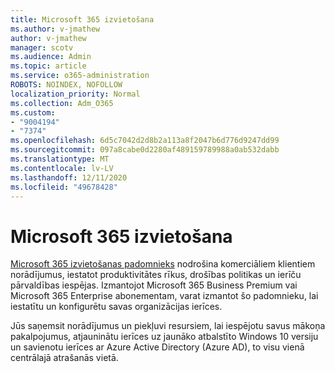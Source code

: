 ```yaml
---
title: Microsoft 365 izvietošana
ms.author: v-jmathew
author: v-jmathew
manager: scotv
ms.audience: Admin
ms.topic: article
ms.service: o365-administration
ROBOTS: NOINDEX, NOFOLLOW
localization_priority: Normal
ms.collection: Adm_O365
ms.custom:
- "9004194"
- "7374"
ms.openlocfilehash: 6d5c7042d2d8b2a113a8f2047b6d776d9247dd99
ms.sourcegitcommit: 097a8cabe0d2280af489159789988a0ab532dabb
ms.translationtype: MT
ms.contentlocale: lv-LV
ms.lasthandoff: 12/11/2020
ms.locfileid: "49678428"
---
```

# <a name="deploy-microsoft-365"></a>Microsoft 365 izvietošana

[Microsoft 365 izvietošanas padomnieks](https://go.microsoft.com/fwlink/?linkid=2072646) nodrošina komerciāliem klientiem norādījumus, iestatot produktivitātes rīkus, drošības politikas un ierīču pārvaldības iespējas. Izmantojot Microsoft 365 Business Premium vai Microsoft 365 Enterprise abonementam, varat izmantot šo padomnieku, lai iestatītu un konfigurētu savas organizācijas ierīces.

Jūs saņemsit norādījumus un piekļuvi resursiem, lai iespējotu savus mākoņa pakalpojumus, atjauninātu ierīces uz jaunāko atbalstīto Windows 10 versiju un savienotu ierīces ar Azure Active Directory (Azure AD), to visu vienā centrālajā atrašanās vietā.
